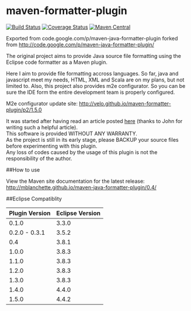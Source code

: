 maven-formatter-plugin
======================
[![Build Status](https://api.shippable.com/projects/54cfaf705ab6cc13528a8b4c/badge?branchName=master)](https://app.shippable.com/projects/54cfaf705ab6cc13528a8b4c/builds/latest)  [![Coverage Status](https://coveralls.io/repos/velo/maven-formatter-plugin/badge.svg)](https://coveralls.io/r/velo/maven-formatter-plugin)  [![Maven Central](https://maven-badges.herokuapp.com/maven-central/com.marvinformatics.formatter/formatter-maven-plugin/badge.svg)](https://maven-badges.herokuapp.com/maven-central/com.marvinformatics.formatter/formatter-maven-plugin/)

Exported from code.google.com/p/maven-java-formatter-plugin
forked from http://code.google.com/p/maven-java-formatter-plugin/


The original project aims to provide Java source file formatting using the Eclipse code formatter as a Maven plugin.  

Here I aim to provide file formatting accross languages.  So far, java and javascript meet my needs, HTML, XML and Scala are on my plans, but not limited to.
Also, this project also provides m2e configurator.  So you can be sure the IDE form the entire development team is properly configured.

M2e configurator update site:
http://velo.github.io/maven-formatter-plugin/p2/1.5.0

It was started after having read an article posted [here](http://ssscripting.wordpress.com/2009/06/10/how-to-use-the-eclipse-code-formatter-from-your-code/) (thanks to John for writing such a helpful article).  
This software is provided WITHOUT ANY WARRANTY.  
As the project is still in its early stage, please BACKUP your source files before experimenting with this plugin.  
Any loss of codes caused by the usage of this plugin is not the responsibility of the author.

##How to use

View the Maven site documentation for the latest release:  
http://mblanchette.github.io/maven-java-formatter-plugin/0.4/

##Eclipse Compatiblity

Plugin Version	| Eclipse Version
--------------  | ---------------
0.1.0           |	3.3.0
0.2.0 - 0.3.1   |	3.5.2
0.4             |	3.8.1 
1.0.0           |	3.8.3
1.1.0           |	3.8.3
1.2.0           |	3.8.3
1.3.0           |	3.8.3
1.4.0           |	4.4.0
1.5.0           |	4.4.2



